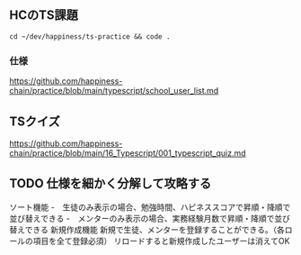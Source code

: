 ## HCのTS課題
```
cd ~/dev/happiness/ts-practice && code .
```

### 仕様
https://github.com/happiness-chain/practice/blob/main/typescript/school_user_list.md

## TSクイズ
https://github.com/happiness-chain/practice/blob/main/16_Typescript/001_typescript_quiz.md


## TODO 仕様を細かく分解して攻略する
ソート機能 -　生徒のみ表示の場合、勉強時間、ハピネススコアで昇順・降順で並び替えできる -　メンターのみ表示の場合、実務経験月数で昇順・降順で並び替えできる
新規作成機能
新規で生徒、メンターを登録することができる。（各ロールの項目を全て登録必須）
リロードすると新規作成したユーザーは消えてOK


